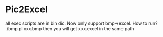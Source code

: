 # Pic2Excel

all exec scripts are in bin dic.
Now only support bmp->excel.
How to run?
./bmp.pl xxx.bmp then you will get xxx.excel in the same path
